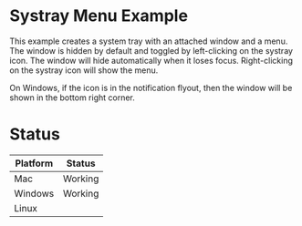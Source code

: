 # Systray Menu Example

This example creates a system tray with an attached window and a menu. 
The window is hidden by default and toggled by left-clicking on the systray icon.
The window will hide automatically when it loses focus.
Right-clicking on the systray icon will show the menu.

On Windows, if the icon is in the notification flyout, 
then the window will be shown in the bottom right corner. 

# Status

| Platform | Status  |
|----------|---------|
| Mac      | Working |
| Windows  | Working |
| Linux    |         |
